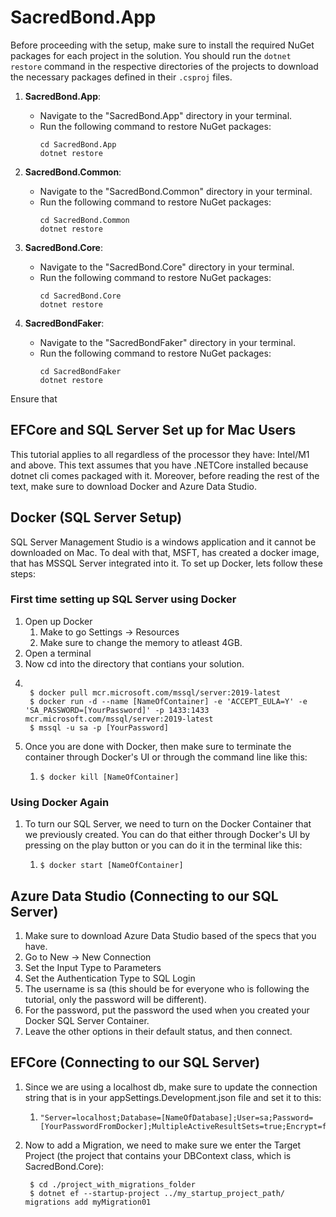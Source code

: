 # SacredBond.App
Before proceeding with the setup, make sure to install the required NuGet packages for each project in the solution. You should run the `dotnet restore` command in the respective directories of the projects to download the necessary packages defined in their `.csproj` files.

1. **SacredBond.App**:
   - Navigate to the "SacredBond.App" directory in your terminal.
   - Run the following command to restore NuGet packages:
     ```
     cd SacredBond.App
     dotnet restore
     ```

2. **SacredBond.Common**:
   - Navigate to the "SacredBond.Common" directory in your terminal.
   - Run the following command to restore NuGet packages:
     ```
     cd SacredBond.Common
     dotnet restore
     ```

3. **SacredBond.Core**:
   - Navigate to the "SacredBond.Core" directory in your terminal.
   - Run the following command to restore NuGet packages:
     ```
     cd SacredBond.Core
     dotnet restore
     ```

4. **SacredBondFaker**:
   - Navigate to the "SacredBondFaker" directory in your terminal.
   - Run the following command to restore NuGet packages:
     ```
     cd SacredBondFaker
     dotnet restore
     ```

Ensure that
## EFCore and SQL Server Set up for Mac Users
This tutorial applies to all regardless of the processor they have: Intel/M1 and above. This text assumes that you have .NETCore installed because dotnet cli comes packaged with it. Moreover, before reading the rest of the text, make sure to download Docker and Azure Data Studio. 

## Docker (SQL Server Setup)
SQL Server Management Studio is a windows application and it cannot be downloaded on Mac. To deal with that, MSFT, has created a docker image, that has MSSQL Server integrated into it. To set up Docker, lets follow these steps:
### First time setting up SQL Server using Docker
1. Open up Docker
   1. Make to go Settings -> Resources
   2. Make sure to change the memory to atleast 4GB.
2. Open a terminal
3. Now cd into the directory that contians your solution.
4. <pre><code>
    $ docker pull mcr.microsoft.com/mssql/server:2019-latest
    $ docker run -d --name [NameOfContainer] -e 'ACCEPT_EULA=Y' -e 'SA_PASSWORD=[YourPassword]' -p 1433:1433 mcr.microsoft.com/mssql/server:2019-latest
    $ mssql -u sa -p [YourPassword]</code></pre>
5. Once you are done with Docker, then make sure to terminate the container through Docker's UI or through the command line like this:
   1. <pre><code>$ docker kill [NameOfContainer]</code></pre>
### Using Docker Again
1. To turn our SQL Server, we need to turn on the Docker Container that we previously created. You can do that either through Docker's UI by pressing on the play button or you can do it in the terminal like this:
   1.  <pre><code>$ docker start [NameOfContainer]</code></pre>

## Azure Data Studio (Connecting to our SQL Server)
1. Make sure to download Azure Data Studio based of the specs that you have.
2. Go to New -> New Connection
3. Set the Input Type to Parameters
4. Set the Authentication Type to SQL Login
5. The username is sa (this should be for everyone who is following the tutorial, only the password will be different).
6. For the password, put the password the used when you created your Docker SQL Server Container.
7. Leave the other options in their default status, and then connect.


## EFCore (Connecting to our SQL Server)
1. Since we are using a localhost db, make sure to update the connection string that is in your appSettings.Development.json file and set it to this:
   1. <pre><code>"Server=localhost;Database=[NameOfDatabase];User=sa;Password=[YourPasswordFromDocker];MultipleActiveResultSets=true;Encrypt=false"</code></pre>
2. Now to add a Migration, we need to make sure we enter the Target Project (the project that contains your DBContext class, which is SacredBond.Core):
   <pre><code> $ cd ./project_with_migrations_folder
    $ dotnet ef --startup-project ../my_startup_project_path/ migrations add myMigration01</code></pre>
